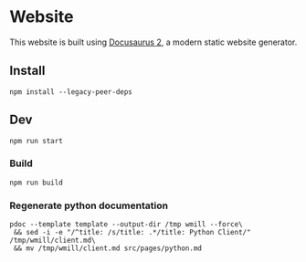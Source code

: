 # Website

This website is built using [Docusaurus 2](https://docusaurus.io/), a modern
static website generator.

## Install

```
npm install --legacy-peer-deps
```

## Dev

```
npm run start
```

### Build

```
npm run build
```

### Regenerate python documentation

```
pdoc --template template --output-dir /tmp wmill --force\
 && sed -i -e "/^title: /s/title: .*/title: Python Client/" /tmp/wmill/client.md\
 && mv /tmp/wmill/client.md src/pages/python.md
```
